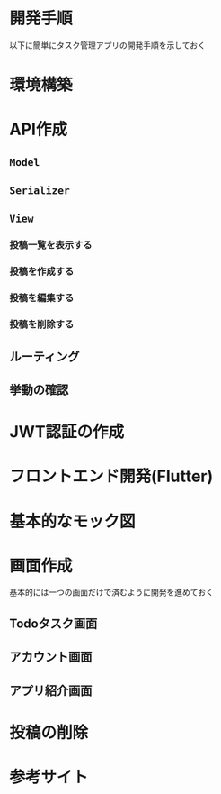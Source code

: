 # 開発手順

以下に簡単にタスク管理アプリの開発手順を示しておく

# 環境構築


# API作成


## `Model`


## `Serializer`


## `View`

### 投稿一覧を表示する


### 投稿を作成する


### 投稿を編集する


### 投稿を削除する


## ルーティング


## 挙動の確認


# JWT認証の作成



# フロントエンド開発(Flutter)


# 基本的なモック図


# 画面作成

基本的には一つの画面だけで済むように開発を進めておく

## Todoタスク画面

## アカウント画面

## アプリ紹介画面

# 投稿の削除


# 参考サイト